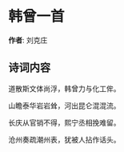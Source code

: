 # 韩曾一首

**作者**: 刘克庄

## 诗词内容

道散斯文体尚浮，韩曾力与化工侔。

山瞻泰华岩岩耸，河出昆仑混混流。

长庆从官销不得，熙宁丞相挽难留。

沧州奏疏潮州表，犹被人拈作话头。


